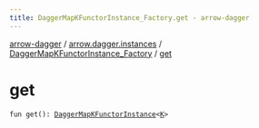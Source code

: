 ```yaml
---
title: DaggerMapKFunctorInstance_Factory.get - arrow-dagger
---
```


[arrow-dagger](../../index.html) / [arrow.dagger.instances](../index.html) / [DaggerMapKFunctorInstance_Factory](index.html) / [get](./get.html)

# get

`fun get(): `[`DaggerMapKFunctorInstance`](../-dagger-map-k-functor-instance/index.html)`<`[`K`](index.html#K)`>`